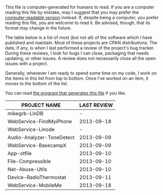 This file is computer-generated for humans to read.  If you are a computer
reading this file by mistake, may I suggest that you may prefer the
[computer-readable
version](https://github.com/mikegrb/code-review/blob/master/code-review.yaml) instead.
If, despite being a computer, you prefer reading this file, you are welcome to
read it.  Be advised, though, that its format may change in the future.

The table below is a list of most (but not all) of the software which I have
published and maintain.  Most of these projects are CPAN distributions.  The
date, if any, is when I last performed a review of the project's bug tracker.
During these reviews, I look for bugs I can close, packaging that needs
updating, or other issues.  A review does not necessarily close all the open
issues with a project.

Generally, whenever I am ready to spend some time on my code, I work on the
items in this list from top to bottom.  Once I've worked on an item, it moves
to the bottom of the list.

You can read [the program that generates this
file](https://github.com/mikegrb/code-review/blob/master/code-review) if you like.

| PROJECT NAME                            | LAST REVIEW
| --------------------------------------- | -------------
| mikegrb-LinDB                           | -
| WebService-FindMyiPhone                 | 2013-09-18
| WebService-Linode                       | -
| Audio-Analyzer-ToneDetect               | 2013-09-09
| WebService-BasecampX                    | 2013-09-09
| App-otfile                              | 2013-09-10
| File-Compressible                       | 2013-09-10
| Net-Abuse-Utils                         | 2013-09-10
| Device-RadioThermostat                  | 2013-09-11
| WebService-MobileMe                     | 2013-09-18
